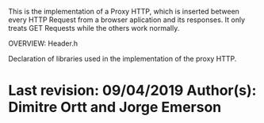 This is the implementation of a Proxy HTTP,
which is inserted between every HTTP Request 
from a browser aplication and its responses.
It only treats GET Requests while the others
work normally.

OVERVIEW: Header.h

Declaration of libraries used 
in the implementation of the
proxy HTTP.

Last revision: 09/04/2019
Author(s): Dimitre Ortt and Jorge Emerson
===